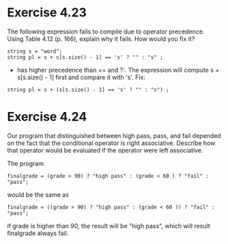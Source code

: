 # Exercise 4.23
The following expression fails to compile due to operator precedence. Using Table 4.12 (p. 166), explain why it fails. How would you fix it?

```
string s = "word";
string pl = s + s[s.size() - 1] == 's' ? "" : "s" ;
```

+ has higher precedence than == and ?:. The expression will compute s + s[s.size() - 1] first and compare it with 's'.
Fix: 
```
string pl = s + (s[s.size() - 1] == 's' ? "" : "s") ;
```

# Exercise 4.24
Our program that distinguished between high pass, pass, and fail depended on the fact that the conditional operator is right associative. Describe how that operator would be evaluated if the operator were left associative.

The program 
```
finalgrade = (grade > 90) ? "high pass" : (grade < 60 ) ? "fail" : "pass";
```
would be the same as
```
finalgrade = ((grade > 90) ? "high pass" : (grade < 60 )) ? "fail" : "pass";
```
if grade is higher than 90, the result will be "high pass", which will result finalgrade always fail.
